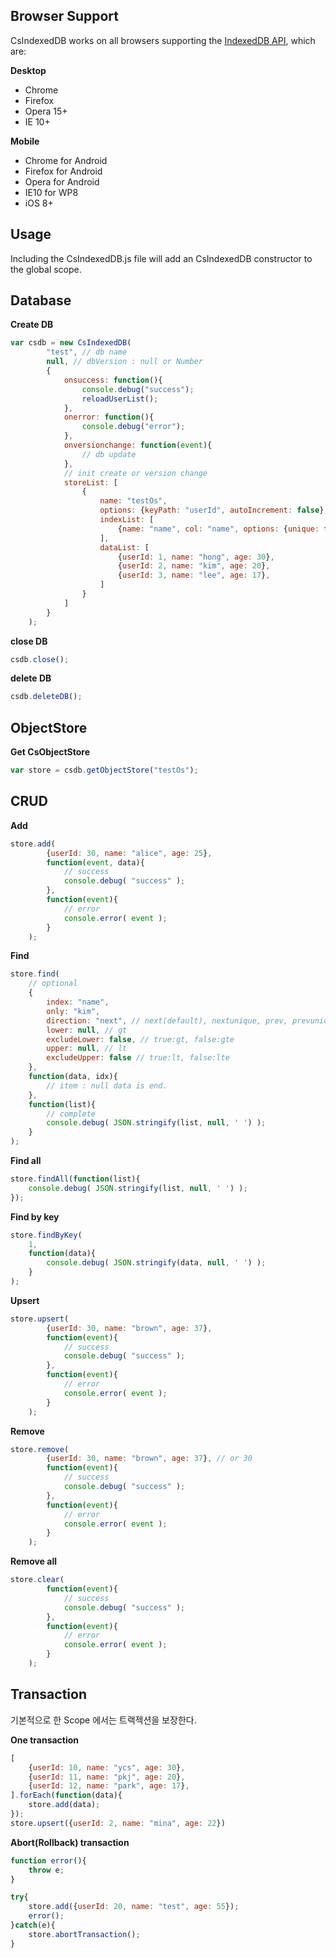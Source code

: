 
## Browser Support
CsIndexedDB works on all browsers supporting the [IndexedDB API](http://www.w3.org/TR/IndexedDB "W3 IndexedDB"), which are:


**Desktop**
* Chrome
* Firefox
* Opera 15+
* IE 10+

**Mobile**
* Chrome for Android
* Firefox for Android
* Opera for Android
* IE10 for WP8
* iOS 8+

## Usage

Including the CsIndexedDB.js file will add an CsIndexedDB constructor to the global scope.

## Database

**Create DB**
```javascript
var csdb = new CsIndexedDB(
		"test", // db name
		null, // dbVersion : null or Number
		{
			onsuccess: function(){
				console.debug("success");
				reloadUserList();
			},
			onerror: function(){
				console.debug("error");
			},
			onversionchange: function(event){
				// db update
			},
			// init create or version change
			storeList: [
				{
					name: "testOs",
					options: {keyPath: "userId", autoIncrement: false},
					indexList: [
						{name: "name", col: "name", options: {unique: false}}
					],
					dataList: [
						{userId: 1, name: "hong", age: 30},
						{userId: 2, name: "kim", age: 20},
						{userId: 3, name: "lee", age: 17},
					]
				}
			]
		}
	);
```

**close DB**
```javascript
csdb.close();
```

**delete DB**
```javascript
csdb.deleteDB();
```

## ObjectStore
**Get CsObjectStore**
```javascript
var store = csdb.getObjectStore("testOs");
```

## CRUD


**Add**
```javascript
store.add(
		{userId: 30, name: "alice", age: 25},
		function(event, data){
			// success
			console.debug( "success" );
		},
		function(event){
			// error
			console.error( event );
		}
	);
```

**Find**
```javascript
store.find(
	// optional
	{
		index: "name",
		only: "kim",
		direction: "next", // next(default), nextunique, prev, prevunique
		lower: null, // gt
		excludeLower: false, // true:gt, false:gte
		upper: null, // lt
		excludeUpper: false // true:lt, false:lte
	},
	function(data, idx){
		// item : null data is end.
	},
	function(list){
		// complete
		console.debug( JSON.stringify(list, null, ' ') );
	}
);
```

**Find all**
```javascript
store.findAll(function(list){
	console.debug( JSON.stringify(list, null, ' ') );
});
```

**Find by key**
```javascript
store.findByKey(
	1,
	function(data){
		console.debug( JSON.stringify(data, null, ' ') );
	}
);
```

**Upsert**
```javascript
store.upsert(
		{userId: 30, name: "brown", age: 37},
		function(event){
			// success
			console.debug( "success" );
		},
		function(event){
			// error
			console.error( event );
		}
	);
```

**Remove**
```javascript
store.remove(
		{userId: 30, name: "brown", age: 37}, // or 30
		function(event){
			// success
			console.debug( "success" );
		},
		function(event){
			// error
			console.error( event );
		}
	);
```

**Remove all**
```javascript
store.clear(
		function(event){
			// success
			console.debug( "success" );
		},
		function(event){
			// error
			console.error( event );
		}
	);
```

## Transaction
기본적으로 한 Scope 에서는 트랙젝션을 보장한다.

**One transaction**
```javascript
[
	{userId: 10, name: "ycs", age: 30},
	{userId: 11, name: "pkj", age: 20},
	{userId: 12, name: "park", age: 17},
].forEach(function(data){
	store.add(data);
});
store.upsert({userId: 2, name: "mina", age: 22})
```

**Abort(Rollback) transaction**
```javascript
function error(){
	throw e;
}

try{
	store.add({userId: 20, name: "test", age: 55});
	error();
}catch(e){
	store.abortTransaction();
}

```